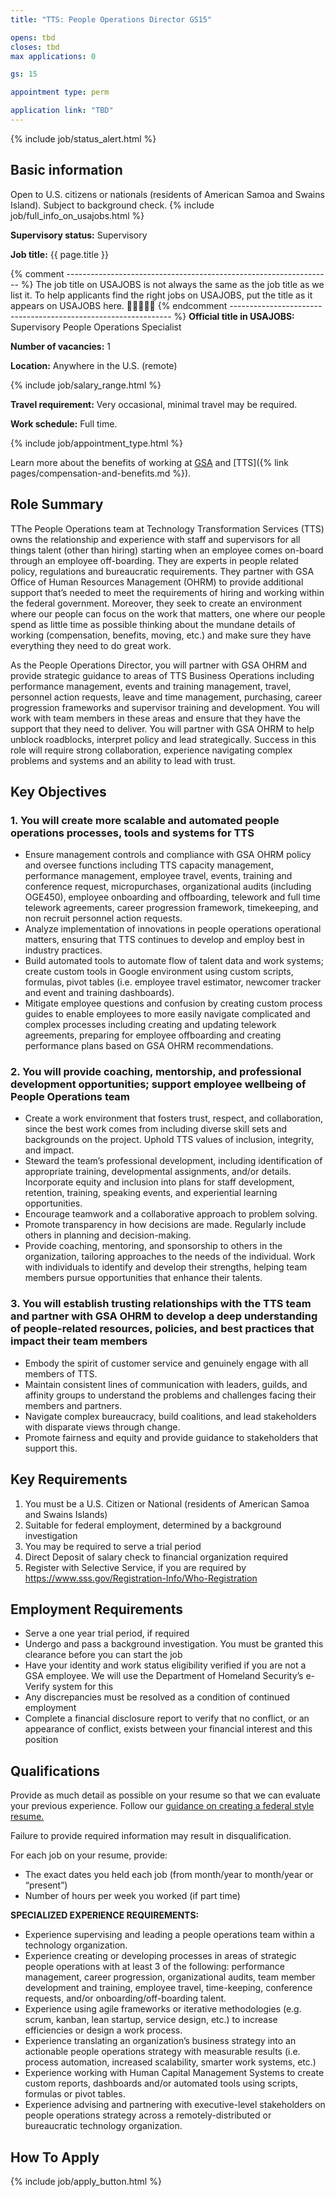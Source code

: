 ```yaml
---
title: "TTS: People Operations Director GS15"

opens: tbd
closes: tbd
max applications: 0

gs: 15

appointment type: perm

application link: "TBD"
---
```


{% include job/status_alert.html %}

## Basic information

Open to U.S. citizens or nationals (residents of American Samoa and Swains
Island). Subject to background check. {% include job/full_info_on_usajobs.html %}

**Supervisory status:** Supervisory

**Job title:** {{ page.title }}

{% comment ------------------------------------------------------------------ %}
The job title on USAJOBS is not always the same as the job title as we list it.
To help applicants find the right jobs on USAJOBS, put the title as it appears
on USAJOBS here.
🔻🔻🔻🔻🔻
{% endcomment --------------------------------------------------------------- %}
**Official title in USAJOBS:** Supervisory People Operations Specialist

**Number of vacancies:** 1

**Location:** Anywhere in the U.S. (remote)

{% include job/salary_range.html %}

**Travel requirement:**
Very occasional, minimal travel may be required.

**Work schedule:**
Full time.

{% include job/appointment_type.html %}

Learn more about the benefits of working at [GSA](https://www.gsa.gov/portal/category/26702)
and [TTS]({% link pages/compensation-and-benefits.md %}).

## Role Summary

TThe People Operations team at Technology Transformation Services (TTS) owns the
relationship and experience with staff and supervisors for all things talent
(other than hiring) starting when an employee comes on-board through an employee
off-boarding. They are experts in people related policy, regulations and
bureaucratic requirements. They partner with GSA Office of Human Resources
Management (OHRM) to provide additional support that’s needed to meet the
requirements of hiring and working within the federal government. Moreover,
they seek to create an environment where our people can focus on the work that
matters, one where our people spend as little time as possible thinking about
the mundane details of working (compensation, benefits, moving, etc.) and make
sure they have everything they need to do great work.

As the People Operations Director, you will partner with GSA OHRM and provide
strategic guidance to areas of TTS Business Operations including performance
management, events and training management, travel, personnel action requests,
leave and time management, purchasing, career progression frameworks and
supervisor training and development. You will work with team members in these
areas and ensure that they have the support that they need to deliver. You will
partner with GSA OHRM to help unblock roadblocks, interpret policy and lead
strategically. Success in this role will require strong collaboration,
experience navigating complex problems and systems and an ability to lead with
trust.

## Key Objectives

### 1. You will create more scalable and automated people operations processes, tools and systems for TTS

- Ensure management controls and compliance with GSA OHRM policy and oversee
  functions including TTS capacity management, performance management, employee
  travel, events, training and conference request, micropurchases,
  organizational audits (including OGE450), employee onboarding and offboarding,
  telework and full time telework agreements, career progression framework,
  timekeeping, and non recruit personnel action requests. 
- Analyze implementation of innovations in people operations operational
  matters, ensuring that TTS continues to develop and employ best in industry
  practices. 
- Build automated tools to automate flow of talent data and work systems; create
  custom tools in Google environment using custom scripts, formulas, pivot
  tables (i.e. employee travel estimator, newcomer tracker and event and
  training dashboards).
- Mitigate employee questions and confusion by creating custom process guides to
  enable employees to more easily navigate complicated and complex processes
  including creating and updating telework agreements, preparing for employee
  offboarding and creating performance plans based on GSA OHRM recommendations.

### 2. You will provide coaching, mentorship, and professional development opportunities; support employee wellbeing of People Operations team

- Create a work environment that fosters trust, respect, and collaboration,
  since the best work comes from including diverse skill sets and backgrounds on
  the project. Uphold TTS values of inclusion, integrity, and impact. 
- Steward the team’s professional development, including identification of
  appropriate training, developmental assignments, and/or details. Incorporate
  equity and inclusion into plans for staff development, retention, training,
  speaking events, and experiential learning opportunities. 
- Encourage teamwork and a collaborative approach to problem solving.
- Promote transparency in how decisions are made. Regularly include others in
  planning and decision-making. 
- Provide coaching, mentoring, and sponsorship to others in the organization,
  tailoring approaches to the needs of the individual. Work with individuals to
  identify and develop their strengths, helping team members pursue
  opportunities that enhance their talents.

### 3. You will establish trusting relationships with the TTS team and partner with GSA OHRM to develop a deep understanding of people-related resources, policies, and best practices that impact their team members

- Embody the spirit of customer service and genuinely engage with all members of
  TTS.
- Maintain consistent lines of communication with leaders, guilds, and affinity
  groups to understand the problems and challenges facing their members and
  partners.
- Navigate complex bureaucracy, build coalitions, and lead stakeholders with
  disparate views through change.
- Promote fairness and equity and provide guidance to stakeholders that support
  this.

## Key Requirements

1. You must be a U.S. Citizen or National (residents of American Samoa and Swains Islands)
2. Suitable for federal employment, determined by a background investigation
3. You may be required to serve a trial period
4. Direct Deposit of salary check to financial organization required
5. Register with Selective Service, if you are required by https://www.sss.gov/Registration-Info/Who-Registration

## Employment Requirements

- Serve a one year trial period, if required
- Undergo and pass a background investigation. You must be granted this clearance before you can start the job
- Have your identity and work status eligibility verified if you are not a GSA employee. We will use the Department of Homeland Security’s e-Verify system for this
- Any discrepancies must be resolved as a condition of continued employment
- Complete a financial disclosure report to verify that no conflict, or an appearance of conflict, exists between your financial interest and this position

## Qualifications

Provide as much detail as possible on your resume so that we can evaluate your
previous experience. Follow our [guidance on creating a federal style resume.](https://join.tts.gsa.gov/resume/)

Failure to provide required information may result in disqualification.

For each job on your resume, provide:

- The exact dates you held each job (from month/year to month/year or “present”)
- Number of hours per week you worked (if part time)

**SPECIALIZED EXPERIENCE REQUIREMENTS:**

- Experience supervising and leading a people operations team within a technology organization.
- Experience creating or developing processes in areas of strategic people operations with at least 3 of the following: performance management, career progression, organizational audits, team member development and training, employee travel, time-keeping, conference requests, and/or onboarding/off-boarding talent.
- Experience using agile frameworks or iterative methodologies (e.g. scrum, kanban, lean startup, service design, etc.) to increase efficiencies or design a work process.
- Experience translating an organization’s business strategy into an actionable people operations strategy with measurable results (i.e. process automation, increased scalability, smarter work systems, etc.)
- Experience working with Human Capital Management Systems to create custom reports, dashboards and/or automated tools using scripts, formulas or pivot tables.
- Experience advising and partnering with executive-level stakeholders on people operations strategy across a remotely-distributed or bureaucratic technology organization.

## How To Apply

{% include job/apply_button.html %}
